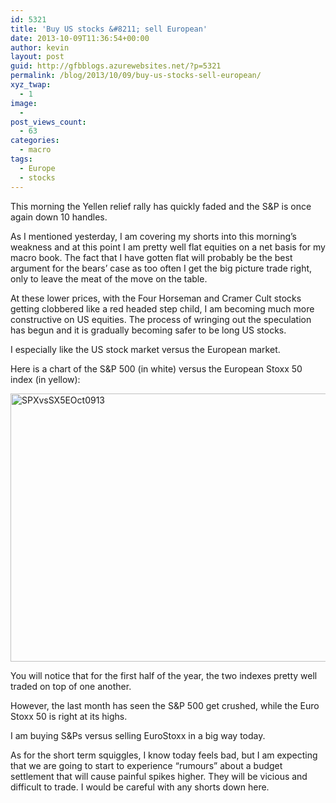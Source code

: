 ```yaml
---
id: 5321
title: 'Buy US stocks &#8211; sell European'
date: 2013-10-09T11:36:54+00:00
author: kevin
layout: post
guid: http://gfbblogs.azurewebsites.net/?p=5321
permalink: /blog/2013/10/09/buy-us-stocks-sell-european/
xyz_twap:
  - 1
image:
  - 
post_views_count:
  - 63
categories:
  - macro
tags:
  - Europe
  - stocks
---
```

This morning the Yellen relief rally has quickly faded and the S&P is once again down 10 handles.

As I mentioned yesterday, I am covering my shorts into this morning&#8217;s weakness and at this point I am pretty well flat equities on a net basis for my macro book. The fact that I have gotten flat will probably be the best argument for the bears&#8217; case as too often I get the big picture trade right, only to leave the meat of the move on the table.

At these lower prices, with the Four Horseman and Cramer Cult stocks getting clobbered like a red headed step child, I am becoming much more constructive on US equities. The process of wringing out the speculation has begun and it is gradually becoming safer to be long US stocks.

I especially like the US stock market versus the European market.

Here is a chart of the S&P 500 (in white) versus the European Stoxx 50 index (in yellow):

<img style="display: block; margin-left: auto; margin-right: auto;" title="SPXvsSX5EOct0913.gif" alt="SPXvsSX5EOct0913" src="http://themacrotourist.com/blogs/2013/10/SPXvsSX5EOct0913.gif" width="600" height="429" border="0" />

You will notice that for the first half of the year, the two indexes pretty well traded on top of one another.

However, the last month has seen the S&P 500 get crushed, while the Euro Stoxx 50 is right at its highs.

I am buying S&Ps versus selling EuroStoxx in a big way today.

As for the short term squiggles, I know today feels bad, but I am expecting that we are going to start to experience &#8220;rumours&#8221; about a budget settlement that will cause painful spikes higher. They will be vicious and difficult to trade. I would be careful with any shorts down here.